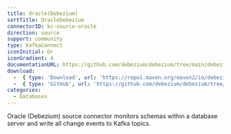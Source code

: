 ```yaml
---
title: Oracle(Debezium)
sortTitle: OracleDebezium
connectorID: kc-source-oracle
direction: source
support: community
type: KafkaConnect
iconInitial: Or
iconGradient: 4
documentationURL: https://github.com/debezium/debezium/tree/main/debezium-connector-oracle
download:
  -  { type: 'Download', url: 'https://repo1.maven.org/maven2/io/debezium/debezium-connector-oracle/' }
  -  { type: 'GitHub', url: 'https://github.com/debezium/debezium/tree/main/debezium-connector-oracle' }
categories:
  - Databases
---
```

Oracle (Debezium) source connector monitors schemas within a database server and write all change events to Kafka topics.

